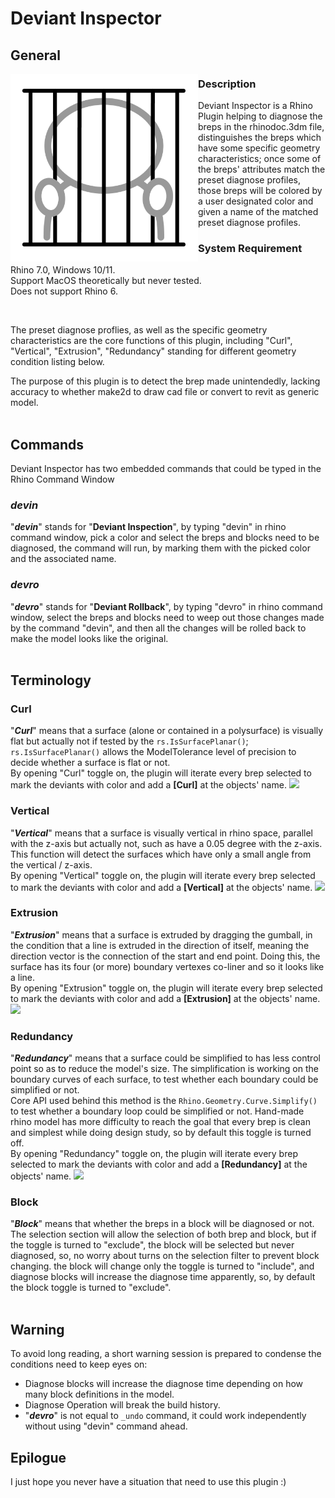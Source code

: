 # Deviant Inspector

## General
<img align="left" src="/EmbeddedResources/deviant.png" width="300" height="300"> 
 
### Description
Deviant Inspector is a Rhino Plugin helping to diagnose the breps in the rhinodoc.3dm file, distinguishes the breps which have some specific geometry characteristics; once some of the breps' attributes match the preset diagnose profiles, those breps will be colored by a user designated color and given a name of the matched preset diagnose profiles. 

### System Requirement
Rhino 7.0, Windows 10/11. <br/>
Support MacOS theoretically but never tested.<br/>
Does not support Rhino 6.

<br clear="left"/>

The preset diagnose proflies, as well as the specific geometry characteristics are the core functions of this plugin, 
including "Curl", "Vertical", "Extrusion", "Redundancy" standing for different geometry condition listing below.

The purpose of this plugin is to detect the brep made unintendedly, 
lacking accuracy to whether make2d to draw cad file or convert to revit as generic model.
<br/>
<br/>
## Commands
Deviant Inspector has two embedded commands that could be typed in the Rhino Command Window
### ***devin***
"***devin***" stands for "**Deviant Inspection**", by typing "devin" in rhino command window, pick a color and select the breps and blocks need to be diagnosed, the command will run, by marking them with the picked color and the associated name.
### ***devro***
"***devro***" stands for "**Deviant Rollback**", by typing "devro" in rhino command window, select the breps and blocks need to weep out those changes made by the command "devin", and then all the changes will be rolled back to make the model looks like the original.
<br/>
<br/>
## Terminology
### Curl
"***Curl***" means that a surface (alone or contained in a polysurface) is visually flat but actually not if tested by the ```rs.IsSurfacePlanar()```;
```rs.IsSurfacePlanar()``` allows the ModelTolerance level of precision to decide whether a surface is flat or not. 
<br/>
By opening "Curl" toggle on, the plugin will iterate every brep selected to mark the deviants with color and add a **[Curl]** at the objects' name.
<img src="/EmbeddedResources/diagram-01.png"> 
### Vertical
"***Vertical***" means that a surface is visually vertical in rhino space, parallel with the z-axis but actually not, such as have a 0.05 degree with the z-axis.
This function will detect the surfaces which have only a small angle from the vertical / z-axis.
<br/>
By opening "Vertical" toggle on, the plugin will iterate every brep selected to mark the deviants with color and add a **[Vertical]** at the objects' name.
<img src="/EmbeddedResources/diagram-02.png"> 
### Extrusion
"***Extrusion***" means that a surface is extruded by dragging the gumball, in the condition that a line is extruded in the direction of itself,
meaning the direction vector is the connection of the start and end point. 
Doing this, the surface has its four (or more) boundary vertexes co-liner and so it looks like a line.
<br/>
By opening "Extrusion" toggle on, the plugin will iterate every brep selected to mark the deviants with color and add a **[Extrusion]** at the objects' name.
<img src="/EmbeddedResources/diagram-03.png"> 
### Redundancy
"***Redundancy***" means that a surface could be simplified to has less control point so as to reduce the model's size. 
The simplification is working on the boundary curves of each surface, to test whether each boundary could be simplified or not.
<br/>
Core API used behind this method is the ```Rhino.Geometry.Curve.Simplify()``` to test whether a boundary loop could be simplified or not.
Hand-made rhino model has more difficulty to reach the goal that every brep is clean and simplest while doing design study, so by default this toggle is turned off.
<br/>
By opening "Redundancy" toggle on, the plugin will iterate every brep selected to mark the deviants with color and add a **[Redundancy]** at the objects' name.
<img src="/EmbeddedResources/diagram-04.png"> 
### Block
"***Block***" means that whether the breps in a block will be diagnosed or not. 
The selection section will allow the selection of both brep and block, 
but if the toggle is turned to "exclude", the block will be selected but never diagnosed,
so, no worry about turns on the selection filter to prevent block changing.
the block will change only the toggle is turned to "include", and diagnose blocks will increase the diagnose time apparently,
so, by default the block toggle is turned to "exclude".
<br/>
<br/>

## Warning
To avoid long reading, a short warning session is prepared to condense the conditions need to keep eyes on:
- Diagnose blocks will increase the diagnose time depending on how many block definitions in the model.
- Diagnose Operation will break the build history.
- "***devro***" is not equal to ```_undo``` command, it could work independently without using "devin" command ahead.

## Epilogue
I just hope you never have a situation that need to use this plugin :)